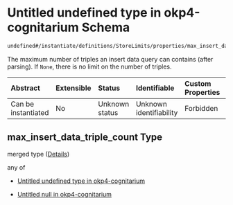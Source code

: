 # Untitled undefined type in okp4-cognitarium Schema

```txt
undefined#/instantiate/definitions/StoreLimits/properties/max_insert_data_triple_count
```

The maximum number of triples an insert data query can contains (after parsing). If `None`, there is no limit on the number of triples.

| Abstract            | Extensible | Status         | Identifiable            | Custom Properties | Additional Properties | Access Restrictions | Defined In                                                                     |
| :------------------ | :--------- | :------------- | :---------------------- | :---------------- | :-------------------- | :------------------ | :----------------------------------------------------------------------------- |
| Can be instantiated | No         | Unknown status | Unknown identifiability | Forbidden         | Allowed               | none                | [okp4-cognitarium.json\*](schema/okp4-cognitarium.json "open original schema") |

## max\_insert\_data\_triple\_count Type

merged type ([Details](okp4-cognitarium-instantiatemsg-definitions-storelimits-properties-max_insert_data_triple_count.md))

any of

* [Untitled undefined type in okp4-cognitarium](okp4-cognitarium-instantiatemsg-definitions-storelimits-properties-max_insert_data_triple_count-anyof-0.md "check type definition")

* [Untitled null in okp4-cognitarium](okp4-cognitarium-instantiatemsg-definitions-storelimits-properties-max_insert_data_triple_count-anyof-1.md "check type definition")
